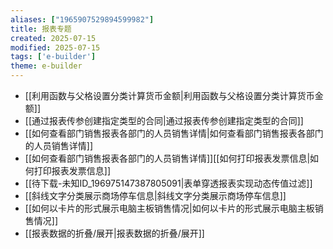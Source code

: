 ```yaml
---
aliases: ["1965907529894599982"]
title: 报表专题
created: 2025-07-15
modified: 2025-07-15
tags: ['e-builder']
theme: e-builder
---
```


- [[利用函数与父格设置分类计算货币金额|利用函数与父格设置分类计算货币金额]]
- [[通过报表传参创建指定类型的合同|通过报表传参创建指定类型的合同]]
- [[如何查看部门销售报表各部门的人员销售详情|如何查看部门销售报表各部门的人员销售详情]]
- [[如何查看部门销售报表各部门的人员销售详情]][[如何打印报表发票信息|如何打印报表发票信息]]
- [[待下载-未知ID_196975147387805091|表单穿透报表实现动态传值过滤]]
- [[斜线文字分类展示商场停车信息|斜线文字分类展示商场停车信息]]
- [[如何以卡片的形式展示电脑主板销售情况|如何以卡片的形式展示电脑主板销售情况]]
- [[报表数据的折叠/展开|报表数据的折叠/展开]]